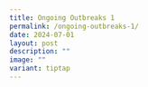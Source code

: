 ```yaml
---
title: Ongoing Outbreaks 1
permalink: /ongoing-outbreaks-1/
date: 2024-07-01
layout: post
description: ""
image: ""
variant: tiptap
---
```

